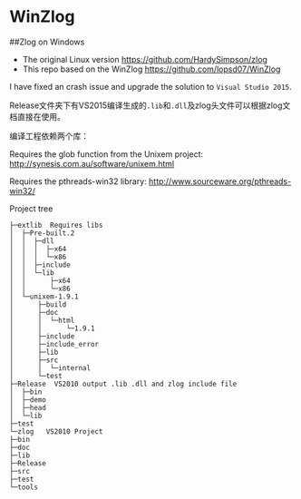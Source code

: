 WinZlog
=================

##Zlog on Windows

- The original Linux version https://github.com/HardySimpson/zlog
- This repo based on the WinZlog https://github.com/lopsd07/WinZlog

I have fixed an crash issue and upgrade the solution to `Visual Studio 2015`.   

Release文件夹下有VS2015编译生成的`.lib`和`.dll`及zlog头文件可以根据zlog文档直接在使用。

编译工程依赖两个库：

Requires the glob function from the Unixem project: 
http://synesis.com.au/software/unixem.html 

Requires the pthreads-win32 library: 
http://www.sourceware.org/pthreads-win32/

Project tree

    ├─extlib  Requires libs
    │  ├─Pre-built.2
    │  │  ├─dll
    │  │  │  ├─x64
    │  │  │  └─x86
    │  │  ├─include
    │  │  └─lib
    │  │      ├─x64
    │  │      └─x86
    │  └─unixem-1.9.1
    │      ├─build
    │      ├─doc
    │      │  └─html
    │      │      └─1.9.1
    │      ├─include
    │      ├─include_error
    │      ├─lib
    │      ├─src
    │      │  └─internal
    │      └─test
    ├─Release  VS2010 output .lib .dll and zlog include file
    │  ├─bin
    │  ├─demo
    │  ├─head
    │  └─lib
    ├─test   
    └─zlog   VS2010 Project
    ├─bin
    ├─doc
    ├─lib
    ├─Release
    ├─src
    ├─test
    └─tools
